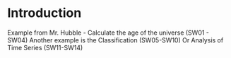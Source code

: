 # Introduction

Example from Mr. Hubble - Calculate the age of the universe (SW01 - SW04)
Another example is the Classification (SW05-SW10)
Or Analysis of Time Series (SW11-SW14)

